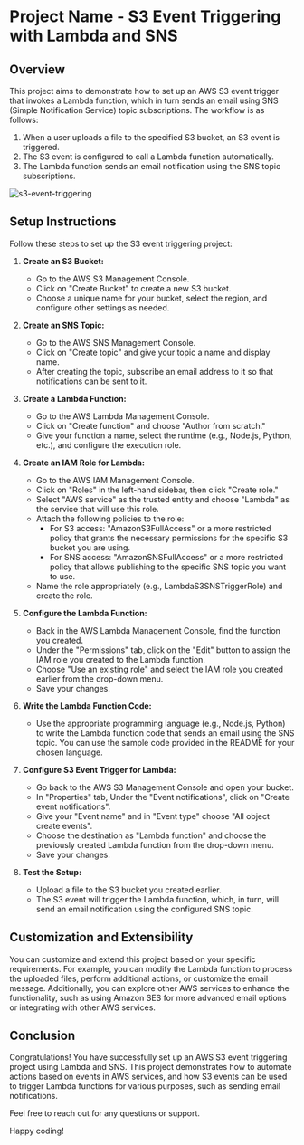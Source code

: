 # Project Name - S3 Event Triggering with Lambda and SNS

## Overview

This project aims to demonstrate how to set up an AWS S3 event trigger that invokes a Lambda function, which in turn sends an email using SNS (Simple Notification Service) topic subscriptions. The workflow is as follows:

1. When a user uploads a file to the specified S3 bucket, an S3 event is triggered.
2. The S3 event is configured to call a Lambda function automatically.
3. The Lambda function sends an email notification using the SNS topic subscriptions.


![s3-event-triggering](https://github.com/saisamala/AWS-Projects/assets/34151152/5ceb7a12-2fc9-4cda-8690-4c323f45f467)


## Setup Instructions

Follow these steps to set up the S3 event triggering project:

1. **Create an S3 Bucket:**
   - Go to the AWS S3 Management Console.
   - Click on "Create Bucket" to create a new S3 bucket.
   - Choose a unique name for your bucket, select the region, and configure other settings as needed.

2. **Create an SNS Topic:**
   - Go to the AWS SNS Management Console.
   - Click on "Create topic" and give your topic a name and display name.
   - After creating the topic, subscribe an email address to it so that notifications can be sent to it.

3. **Create a Lambda Function:**
   - Go to the AWS Lambda Management Console.
   - Click on "Create function" and choose "Author from scratch."
   - Give your function a name, select the runtime (e.g., Node.js, Python, etc.), and configure the execution role.

4. **Create an IAM Role for Lambda:**
   - Go to the AWS IAM Management Console.
   - Click on "Roles" in the left-hand sidebar, then click "Create role."
   - Select "AWS service" as the trusted entity and choose "Lambda" as the service that will use this role.
   - Attach the following policies to the role:
     - For S3 access: "AmazonS3FullAccess" or a more restricted policy that grants the necessary permissions for the specific S3 bucket you are using.
     - For SNS access: "AmazonSNSFullAccess" or a more restricted policy that allows publishing to the specific SNS topic you want to use.
   - Name the role appropriately (e.g., LambdaS3SNSTriggerRole) and create the role.

5. **Configure the Lambda Function:**
   - Back in the AWS Lambda Management Console, find the function you created.
   - Under the "Permissions" tab, click on the "Edit" button to assign the IAM role you created to the Lambda function.
   - Choose "Use an existing role" and select the IAM role you created earlier from the drop-down menu.
   - Save your changes.

6. **Write the Lambda Function Code:**
   - Use the appropriate programming language (e.g., Node.js, Python) to write the Lambda function code that sends an email using the SNS topic. You can use the sample code provided in the README for your chosen language.

7. **Configure S3 Event Trigger for Lambda:**
   - Go back to the AWS S3 Management Console and open your bucket.
   - In "Properties" tab, Under the "Event notifications", click on "Create event notifications".
   - Give your "Event name" and in "Event type" choose "All object create events".
   - Choose the destination as "Lambda function" and choose the previously created Lambda function from the drop-down menu.
   - Save your changes.

8. **Test the Setup:**
   - Upload a file to the S3 bucket you created earlier.
   - The S3 event will trigger the Lambda function, which, in turn, will send an email notification using the configured SNS topic.

## Customization and Extensibility

You can customize and extend this project based on your specific requirements. For example, you can modify the Lambda function to process the uploaded files, perform additional actions, or customize the email message. Additionally, you can explore other AWS services to enhance the functionality, such as using Amazon SES for more advanced email options or integrating with other AWS services.

## Conclusion

Congratulations! You have successfully set up an AWS S3 event triggering project using Lambda and SNS. This project demonstrates how to automate actions based on events in AWS services, and how S3 events can be used to trigger Lambda functions for various purposes, such as sending email notifications.

Feel free to reach out for any questions or support.

Happy coding!
